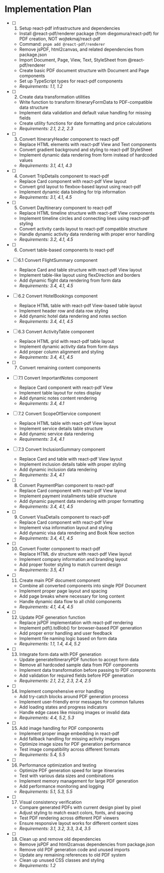 # Implementation Plan

- [ ] 1. Setup react-pdf infrastructure and dependencies

  - Install @react-pdf/renderer package (from diegomura/react-pdf) for PDF creation, NOT wojtekmaj/react-pdf
  - Command: `pnpm add @react-pdf/renderer`
  - Remove jsPDF, html2canvas, and related dependencies from package.json
  - Import Document, Page, View, Text, StyleSheet from @react-pdf/renderer
  - Create basic PDF document structure with Document and Page components
  - Set up TypeScript types for react-pdf components
  - _Requirements: 1.1, 1.2_

- [ ] 2. Create data transformation utilities

  - Write function to transform ItineraryFormData to PDF-compatible data structure
  - Implement data validation and default value handling for missing fields
  - Create utility functions for date formatting and price calculations
  - _Requirements: 2.1, 2.2, 2.3_

- [ ] 3. Convert ItineraryHeader component to react-pdf

  - Replace HTML elements with react-pdf View and Text components
  - Convert gradient background and styling to react-pdf StyleSheet
  - Implement dynamic data rendering from form instead of hardcoded values
  - _Requirements: 3.1, 4.1, 4.3_

- [ ] 4. Convert TripDetails component to react-pdf

  - Replace Card component with react-pdf View layout
  - Convert grid layout to flexbox-based layout using react-pdf
  - Implement dynamic data binding for trip information
  - _Requirements: 3.1, 4.1, 4.5_

- [ ] 5. Convert DayItinerary component to react-pdf

  - Replace HTML timeline structure with react-pdf View components
  - Implement timeline circles and connecting lines using react-pdf styling
  - Convert activity cards layout to react-pdf compatible structure
  - Handle dynamic activity data rendering with proper error handling
  - _Requirements: 3.2, 4.1, 4.5_

- [ ] 6. Convert table-based components to react-pdf
- [ ] 6.1 Convert FlightSummary component

  - Replace Card and table structure with react-pdf View layout
  - Implement table-like layout using flexDirection and borders
  - Add dynamic flight data rendering from form data
  - _Requirements: 3.4, 4.1, 4.5_

- [ ] 6.2 Convert HotelBookings component

  - Replace HTML table with react-pdf View-based table layout
  - Implement header row and data row styling
  - Add dynamic hotel data rendering and notes section
  - _Requirements: 3.4, 4.1, 4.5_

- [ ] 6.3 Convert ActivityTable component

  - Replace HTML grid with react-pdf table layout
  - Implement dynamic activity data from form days
  - Add proper column alignment and styling
  - _Requirements: 3.4, 4.1, 4.5_

- [ ] 7. Convert remaining content components
- [ ] 7.1 Convert ImportantNotes component

  - Replace Card component with react-pdf View
  - Implement table layout for notes display
  - Add dynamic notes content rendering
  - _Requirements: 3.4, 4.1_

- [ ] 7.2 Convert ScopeOfService component

  - Replace HTML table with react-pdf View layout
  - Implement service details table structure
  - Add dynamic service data rendering
  - _Requirements: 3.4, 4.1_

- [ ] 7.3 Convert InclusionSummary component

  - Replace Card and table with react-pdf View layout
  - Implement inclusion details table with proper styling
  - Add dynamic inclusion data rendering
  - _Requirements: 3.4, 4.1_

- [ ] 8. Convert PaymentPlan component to react-pdf

  - Replace Card component with react-pdf View layout
  - Implement payment installments table structure
  - Add dynamic payment data rendering with proper formatting
  - _Requirements: 3.4, 4.1, 4.5_

- [ ] 9. Convert VisaDetails component to react-pdf

  - Replace Card component with react-pdf View
  - Implement visa information layout and styling
  - Add dynamic visa data rendering and Book Now section
  - _Requirements: 3.4, 4.1, 4.5_

- [ ] 10. Convert Footer component to react-pdf

  - Replace HTML div structure with react-pdf View layout
  - Implement company information and branding layout
  - Add proper footer styling to match current design
  - _Requirements: 3.5, 4.1_

- [ ] 11. Create main PDF document component

  - Combine all converted components into single PDF Document
  - Implement proper page layout and spacing
  - Add page breaks where necessary for long content
  - Handle dynamic data flow to all child components
  - _Requirements: 4.1, 4.4, 4.5_

- [ ] 12. Update PDF generation function

  - Replace jsPDF implementation with react-pdf rendering
  - Implement pdf().toBlob() for browser-based PDF generation
  - Add proper error handling and user feedback
  - Implement file naming logic based on form data
  - _Requirements: 1.1, 1.4, 4.4, 5.2_

- [ ] 13. Integrate form data with PDF generation

  - Update generateItineraryPDF function to accept form data
  - Remove all hardcoded sample data from PDF components
  - Implement data transformation before passing to PDF components
  - Add validation for required fields before PDF generation
  - _Requirements: 2.1, 2.2, 2.3, 2.4, 2.5_

- [ ] 14. Implement comprehensive error handling

  - Add try-catch blocks around PDF generation process
  - Implement user-friendly error messages for common failures
  - Add loading states and progress indicators
  - Handle edge cases like missing images or invalid data
  - _Requirements: 4.4, 5.2, 5.3_

- [ ] 15. Add image handling for PDF components

  - Implement proper image embedding in react-pdf
  - Add fallback handling for missing activity images
  - Optimize image sizes for PDF generation performance
  - Test image compatibility across different formats
  - _Requirements: 5.4, 5.5_

- [ ] 16. Performance optimization and testing

  - Optimize PDF generation speed for large itineraries
  - Test with various data sizes and combinations
  - Implement memory management for large PDF generation
  - Add performance monitoring and logging
  - _Requirements: 5.1, 5.3, 5.5_

- [ ] 17. Visual consistency verification

  - Compare generated PDFs with current design pixel by pixel
  - Adjust styling to match exact colors, fonts, and spacing
  - Test PDF rendering across different PDF viewers
  - Ensure responsive layout works for different content sizes
  - _Requirements: 3.1, 3.2, 3.3, 3.4, 3.5_

- [ ] 18. Clean up and remove old dependencies
  - Remove jsPDF and html2canvas dependencies from package.json
  - Remove old PDF generation code and unused imports
  - Update any remaining references to old PDF system
  - Clean up unused CSS classes and styling
  - _Requirements: 1.2_
